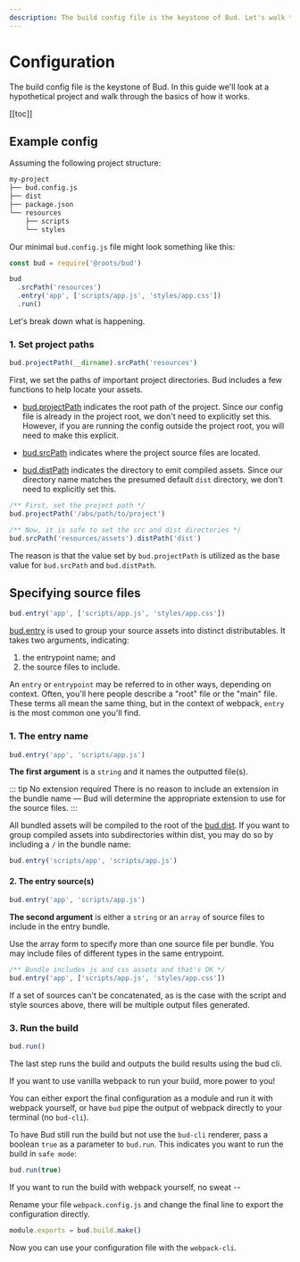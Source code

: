 ```yaml
---
description: The build config file is the keystone of Bud. Let's walk through a simple example.
---
```


# Configuration

The build config file is the keystone of Bud. In this guide we'll look at a
hypothetical project and walk through the basics of how it works.

[[toc]]

## Example config

Assuming the following project structure:

```sh
my-project
├── bud.config.js
├── dist
├── package.json
└── resources
    ├── scripts
    └── styles
```

Our minimal `bud.config.js` file might look something like this:

```js
const bud = require('@roots/bud')

bud
  .srcPath('resources')
  .entry('app', ['scripts/app.js', 'styles/app.css'])
  .run()
```

Let's break down what is happening.

### 1. Set project paths

```js
bud.projectPath(__dirname).srcPath('resources')
```

First, we set the paths of important project directories. Bud includes a few
functions to help locate your assets.

- [bud.projectPath](config-projectPath.md) indicates the root path of the project.
  Since our config file is already in the project root, we don't need to
  explicitly set this. However, if you are running the config outside the project
  root, you will need to make this explicit.

- [bud.srcPath](config-srcPath.md) indicates where the project source files are located.

- [bud.distPath](config-distPath.md) indicates the directory to emit compiled
  assets. Since our directory name matches the presumed default `dist` directory,
  we don't need to explicitly set this.

```js
/** First, set the project path */
bud.projectPath('/abs/path/to/project')

/** Now, it is safe to set the src and dist directories */
bud.srcPath('resources/assets').distPath('dist')
```

The reason is that the value set by `bud.projectPath` is utilized as the
base value for `bud.srcPath` and `bud.distPath`.

## Specifying source files

```js
bud.entry('app', ['scripts/app.js', 'styles/app.css'])
```

[bud.entry](config-entry.md) is used to group your source assets into distinct
distributables. It takes two arguments, indicating:

1. the entrypoint name; and
2. the source files to include.

An `entry` or `entrypoint` may be referred to in other ways, depending on context.
Often, you'll here people describe a "root" file or the "main" file. These terms
all mean the same thing, but in the context of webpack, `entry` is the most
common one you'll find.

### 1. The entry name

```js
bud.entry('app', 'scripts/app.js')
```

**The first argument** is a `string` and it names the outputted file(s).

::: tip No extension required
There is no reason to include an extension in the bundle name &mdash; Bud will
determine the appropriate extension to use for the source files.
:::

All bundled assets will be compiled to the root of the [bud.dist](/config-dist.md).
If you want to group compiled assets into subdirectories within dist, you may
do so by including a `/` in the bundle name:

```js
bud.entry('scripts/app', 'scripts/app.js')
```

#### 2. The entry source(s)

```js
bud.entry('app', 'scripts/app.js')
```

**The second argument** is either a `string` or an `array` of source files
to include in the entry bundle.

Use the array form to specify more than one source file per bundle. You may
include files of different types in the same entrypoint.

```js
/** Bundle includes js and css assets and that's OK */
bud.entry('app', ['scripts/app.js', 'styles/app.css'])
```

If a set of sources can't be concatenated, as is the case with the script and
style sources above, there will be multiple output files generated.

### 3. Run the build

```js
bud.run()
```

The last step runs the build and outputs the build results using the bud cli.

If you want to use vanilla webpack to run your build, more power to you!

You can either export the final configuration as a module and run it with
webpack yourself, or have `bud` pipe the output of webpack directly to your
terminal (no `bud-cli`).

To have Bud still run the build but not use the `bud-cli` renderer, pass a boolean
`true` as a parameter to `bud.run`. This indicates you want to run the build in
`safe mode`:

```js
bud.run(true)
```

If you want to run the build with webpack yourself, no sweat --

Rename your file `webpack.config.js` and change the final line to export
the configuration directly.

```js
module.exports = bud.build.make()
```

Now you can use your configuration file with the `webpack-cli`.
